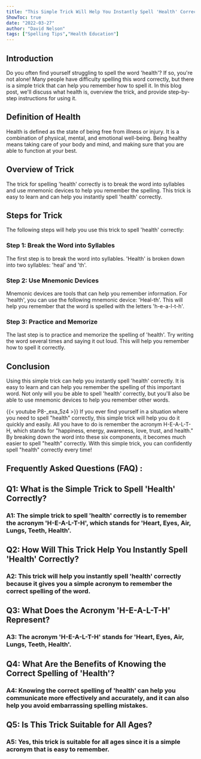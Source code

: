 ```yaml
---
title: "This Simple Trick Will Help You Instantly Spell 'Health' Correctly!"
ShowToc: true 
date: "2022-03-27"
author: "David Nelson" 
tags: ["Spelling Tips","Health Education"]
---
```

## Introduction 

Do you often find yourself struggling to spell the word 'health'? If so, you're not alone! Many people have difficulty spelling this word correctly, but there is a simple trick that can help you remember how to spell it. In this blog post, we'll discuss what health is, overview the trick, and provide step-by-step instructions for using it. 

## Definition of Health

Health is defined as the state of being free from illness or injury. It is a combination of physical, mental, and emotional well-being. Being healthy means taking care of your body and mind, and making sure that you are able to function at your best. 

## Overview of Trick

The trick for spelling 'health' correctly is to break the word into syllables and use mnemonic devices to help you remember the spelling. This trick is easy to learn and can help you instantly spell 'health' correctly. 

## Steps for Trick 

The following steps will help you use this trick to spell 'health' correctly: 

### Step 1: Break the Word into Syllables 

The first step is to break the word into syllables. 'Health' is broken down into two syllables: 'heal' and 'th'. 

### Step 2: Use Mnemonic Devices

Mnemonic devices are tools that can help you remember information. For 'health', you can use the following mnemonic device: 'Heal-th'. This will help you remember that the word is spelled with the letters 'h-e-a-l-t-h'. 

### Step 3: Practice and Memorize 

The last step is to practice and memorize the spelling of 'health'. Try writing the word several times and saying it out loud. This will help you remember how to spell it correctly. 

## Conclusion

Using this simple trick can help you instantly spell 'health' correctly. It is easy to learn and can help you remember the spelling of this important word. Not only will you be able to spell 'health' correctly, but you'll also be able to use mnemonic devices to help you remember other words.

{{< youtube P8-_exa_5z4 >}} 
If you ever find yourself in a situation where you need to spell "health" correctly, this simple trick will help you do it quickly and easily. All you have to do is remember the acronym H-E-A-L-T-H, which stands for "happiness, energy, awareness, love, trust, and health." By breaking down the word into these six components, it becomes much easier to spell "health" correctly. With this simple trick, you can confidently spell "health" correctly every time!

## Frequently Asked Questions (FAQ) :
<h2>Q1: What is the Simple Trick to Spell 'Health' Correctly?</h2>

<h3>A1: The simple trick to spell 'health' correctly is to remember the acronym 'H-E-A-L-T-H', which stands for 'Heart, Eyes, Air, Lungs, Teeth, Health'.</h3>

<h2>Q2: How Will This Trick Help You Instantly Spell 'Health' Correctly?</h2>

<h3>A2: This trick will help you instantly spell 'health' correctly because it gives you a simple acronym to remember the correct spelling of the word.</h3>

<h2>Q3: What Does the Acronym 'H-E-A-L-T-H' Represent?</h2>

<h3>A3: The acronym 'H-E-A-L-T-H' stands for 'Heart, Eyes, Air, Lungs, Teeth, Health'.</h3>

<h2>Q4: What Are the Benefits of Knowing the Correct Spelling of 'Health'?</h2>

<h3>A4: Knowing the correct spelling of 'health' can help you communicate more effectively and accurately, and it can also help you avoid embarrassing spelling mistakes.</h3>

<h2>Q5: Is This Trick Suitable for All Ages?</h2>

<h3>A5: Yes, this trick is suitable for all ages since it is a simple acronym that is easy to remember.</h3>





